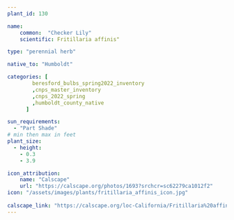 ```yaml
---
plant_id: 130

name: 
    common:  "Checker Lily"   
    scientific: Fritillaria affinis"   

type: "perennial herb"

native_to: "Humboldt"

categories: [
        beresford_bulbs_spring2022_inventory
        ,cnps_master_inventory
        ,cnps_2022_spring
        ,humboldt_county_native
      ]

sun_requirements:
  - "Part Shade"
# min then max in feet
plant_size:
  - height: 
    - 0.3
    - 3.9

icon_attribution: 
    name: "Calscape"
    url: "https://calscape.org/photos/1693?srchcr=sc62279ca1012f2"
icon: "/assets/images/plants/fritillaria_affinis_icon.jpg"
 
calscape_link: "https://calscape.org/loc-California/Fritillaria%20affinis(%20)"
---
```

